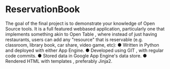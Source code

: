 # ReservationBook
The goal of the final project is to demonstrate your knowledge of Open Source tools. It is a full featured webbased application, particularly one that implements something akin to Open Table , where instead of just having restaurants, users can add any "resource"
that is reservable (e.g. classroom, library book, car share, video game, etc):
● Written in Python and deployed with either App Engine.
● Developed using GIT , with regular code commits.
● Stored data in Google App Engine's data store.
● Rendered HTML with templates , preferably Jinja2.
